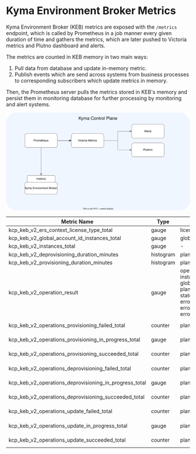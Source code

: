 # Kyma Environment Broker Metrics

Kyma Environment Broker (KEB) metrics are exposed with the `/metrics` endpoint, which is called by Prometheus in a job manner every given duration of
time and gathers the metrics, which are later pushed to Victoria metrics and Plutno dashboard and alerts.

The metrics are counted in KEB memory in two main ways:
1. Pull data from database and update in-memory metric.
2. Publish events which are send across systems from business processes to corresponding subscribers which update metrics in memory.

Then, the Prometheus server pulls the metrics stored in KEB's memory and persist them in monitoring database for further processing by monitoring and alert systems.

![KEB metrics](../assets/metrics.svg)

| Metric Name                                            | Type      | Labels                                                                                                  | Source            |
|--------------------------------------------------------|-----------|---------------------------------------------------------------------------------------------------------|-------------------|
| kcp_keb_v2_ers_context_license_type_total              | gauge     | license_type                                                                                            | database          |
| kcp_keb_v2_global_account_id_instances_total           | gauge     | global_account_id                                                                                       | database          |
| kcp_keb_v2_instances_total                             | gauge     | -                                                                                                       | database          |
| kcp_keb_v2_deprovisioning_duration_minutes             | histogram | plan_id                                                                                                 | event            |
| kcp_keb_v2_provisioning_duration_minutes               | histogram | plan_id                                                                                                 | event            |
| kcp_keb_v2_operation_result                            | gauge     | operation_id, instance_id, global_account_id, plan_id, type, state, error_category, error_reason, error | event            |
| kcp_keb_v2_operations_provisioning_failed_total        | counter   | plan_id                                                                                                 | event + database |
| kcp_keb_v2_operations_provisioning_in_progress_total   | gauge     | plan_id                                                                                                 | event + database |
| kcp_keb_v2_operations_provisioning_succeeded_total     | counter   | plan_id                                                                                                 | event + database |
| kcp_keb_v2_operations_deprovisioning_failed_total      | counter   | plan_id                                                                                                 | event + database |
| kcp_keb_v2_operations_deprovisioning_in_progress_total | gauge     | plan_id                                                                                                 | event + database |
| kcp_keb_v2_operations_deprovisioning_succeeded_total   | counter   | plan_id                                                                                                 | event + database |
| kcp_keb_v2_operations_update_failed_total              | counter   | plan_id                                                                                                 | event + database |
| kcp_keb_v2_operations_update_in_progress_total         | gauge     | plan_id                                                                                                 | event + database |
| kcp_keb_v2_operations_update_succeeded_total           | counter   | plan_id                                                                                                 | event + database |